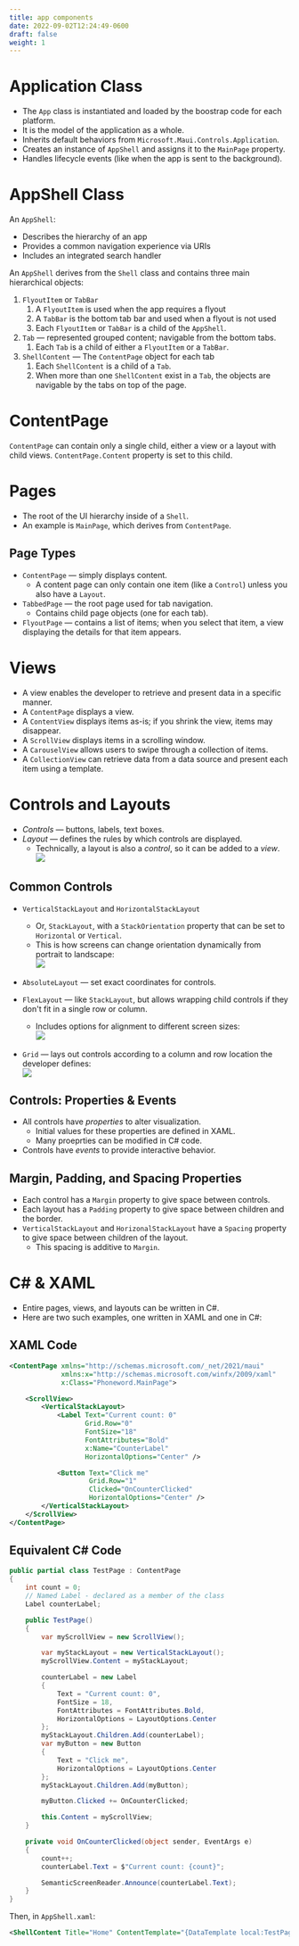 ```yaml
---
title: app components
date: 2022-09-02T12:24:49-0600
draft: false
weight: 1
---
```


# Application Class
- The `App` class is instantiated and loaded by the boostrap code for each platform.
- It is the model of the application as a whole.
- Inherits default behaviors from `Microsoft.Maui.Controls.Application`.
- Creates an instance of `AppShell` and assigns it to the `MainPage` property.
- Handles lifecycle events (like when the app is sent to the background).

# AppShell Class
An `AppShell`:
- Describes the hierarchy of an app
- Provides a common navigation experience via URIs
- Includes an integrated search handler

An `AppShell` derives from the `Shell` class and contains three main hierarchical objects:
1.  `FlyoutItem` or `TabBar`
    1.  A `FlyoutItem` is used when the app requires a flyout
    2.  A `TabBar` is the bottom tab bar and used when a flyout is not used
    3.  Each `FlyoutItem` or `TabBar` is a child of the `AppShell`.
2.  `Tab` — represented grouped content; navigable from the bottom tabs.
    1.  Each `Tab` is a child of either a `FlyoutItem` or a `TabBar`.
3.  `ShellContent` — The `ContentPage` object for each tab
    1.  Each `ShellContent` is a child of a `Tab`.
    2.  When more than one `ShellContent` exist in a `Tab`, the objects are navigable by the tabs on top of the page.

# ContentPage
`ContentPage` can contain only a single child, either a view or a layout with child views. `ContentPage.Content` property is set to this child.

# Pages
- The root of the UI hierarchy inside of a `Shell`.
- An example is `MainPage`, which derives from `ContentPage`.

## Page Types
- `ContentPage` — simply displays content.
  - A content page can only contain one item (like a `Control`) unless you also have a `Layout`.
- `TabbedPage` — the root page used for tab navigation.
  - Contains child page objects (one for each tab).
- `FlyoutPage` — contains a list of items; when you select that item, a view displaying the details for that item appears.

# Views
- A view enables the developer to retrieve and present data in a specific manner.
- A `ContentPage` displays a view.
- A `ContentView` displays items as-is; if you shrink the view, items may disappear.
- A `ScrollView` displays items in a scrolling window.
- A `CarouselView` allows users to swipe through a collection of items.
- A `CollectionView` can retrieve data from a data source and present each item using a template.

# Controls and Layouts
- *Controls* — buttons, labels, text boxes.
- *Layout* — defines the rules by which controls are displayed.
  - Technically, a layout is also a *control*, so it can be added to a *view*.  
![](./components-1.png)


## Common Controls
- `VerticalStackLayout` and `HorizontalStackLayout`
  - Or, `StackLayout`, with a `StackOrientation` property that can be set to `Horizontal` or `Vertical`.
  - This is how screens can change orientation dynamically from portrait to landscape:  
![](./components-2.png)

- `AbsoluteLayout` — set exact coordinates for controls.
- `FlexLayout` — like `StackLayout`, but allows wrapping child controls if they don't fit in a single row or column.
  - Includes options for alignment to different screen sizes:  
![](./components-3.png)
- `Grid` — lays out controls according to a column and row location the developer defines:  
![](./components-4.png)

## Controls: Properties & Events
- All controls have *properties* to alter visualization.
  - Initial values for these properties are defined in XAML.
  - Many proeprties can be modified in C# code.
- Controls have *events* to provide interactive behavior.

## Margin, Padding, and Spacing Properties
- Each control has a `Margin` property to give space between controls.
- Each layout has a `Padding` property to give space between children and the border.
- `VerticalStackLayout` and `HorizonalStackLayout` have a `Spacing` property to give space between children of the layout.
  - This spacing is additive to `Margin`.

# C# & XAML
- Entire pages, views, and layouts can be written in C#.
- Here are two such examples, one written in XAML and one in C#:
## XAML Code
```xml
<ContentPage xmlns="http://schemas.microsoft.com/_net/2021/maui"
             xmlns:x="http://schemas.microsoft.com/winfx/2009/xaml"
             x:Class="Phoneword.MainPage">

    <ScrollView>
        <VerticalStackLayout>
            <Label Text="Current count: 0"
                   Grid.Row="0"
                   FontSize="18"
                   FontAttributes="Bold"
                   x:Name="CounterLabel"
                   HorizontalOptions="Center" />

            <Button Text="Click me"
                    Grid.Row="1"
                    Clicked="OnCounterClicked"
                    HorizontalOptions="Center" />
        </VerticalStackLayout>
    </ScrollView>
</ContentPage>
```

## Equivalent C# Code
```cs
public partial class TestPage : ContentPage
{
    int count = 0;
    // Named Label - declared as a member of the class
    Label counterLabel;

    public TestPage()
    {
        var myScrollView = new ScrollView();

        var myStackLayout = new VerticalStackLayout();
        myScrollView.Content = myStackLayout;

        counterLabel = new Label
        {
            Text = "Current count: 0",
            FontSize = 18,
            FontAttributes = FontAttributes.Bold,
            HorizontalOptions = LayoutOptions.Center
        };
        myStackLayout.Children.Add(counterLabel);
        var myButton = new Button
        {
            Text = "Click me",
            HorizontalOptions = LayoutOptions.Center
        };
        myStackLayout.Children.Add(myButton);

        myButton.Clicked += OnCounterClicked;

        this.Content = myScrollView;
    }

    private void OnCounterClicked(object sender, EventArgs e)
    {
        count++;
        counterLabel.Text = $"Current count: {count}";

        SemanticScreenReader.Announce(counterLabel.Text);
    }
}
```
Then, in `AppShell.xaml`:
```xml
<ShellContent Title="Home" ContentTemplate="{DataTemplate local:TestPage}" Route="TestPage" />
```
